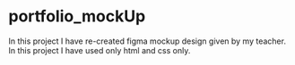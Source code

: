 # portfolio_mockUp
In this project I have re-created figma mockup design given by my teacher.
In this project I have used only html and css only.
